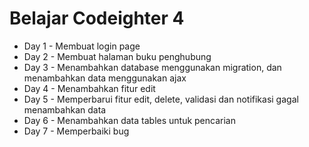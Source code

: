 <!DOCTYPE html>
<html lang="en">
<head>
    <meta charset="UTF-8">
    <meta name="viewport" content="width=device-width, initial-scale=1.0">
</head>
<body>
    <h1>Belajar Codeighter 4</h1>
    <ul class="">
        <li class="">Day 1 - Membuat login page</li>
        <li class="">Day 2 - Membuat halaman buku penghubung</li>
        <li class="">Day 3 - Menambahkan database menggunakan migration, dan menambahkan data menggunakan ajax</li>
        <li class="">Day 4 - Menambahkan fitur edit</li>
        <li class="">Day 5 - Memperbarui fitur edit, delete, validasi dan notifikasi gagal menambahkan data</li>
        <li class="">Day 6 - Menambahkan data tables untuk pencarian</li>
        <li class="">Day 7 - Memperbaiki bug</li>
    </ul>
</body>
</html>